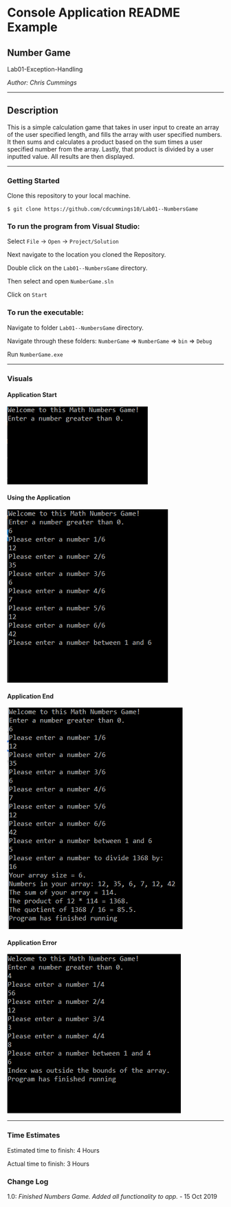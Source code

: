 # Console Application README Example

## Number Game

Lab01-Exception-Handling

*Author: Chris Cummings*

----

## Description
This is a simple calculation game that takes in user input to create an array of the user specified length, and 
fills the array with user specified numbers.  It then sums and calculates a product based on the sum times a user
specified number from the array. Lastly, that product is divided by a user inputted value. All results are then displayed.

---

### Getting Started
Clone this repository to your local machine.

```
$ git clone https://github.com/cdcummings10/Lab01--NumbersGame
```

### To run the program from Visual Studio:
Select ```File``` -> ```Open``` -> ```Project/Solution```

Next navigate to the location you cloned the Repository.

Double click on the ```Lab01--NumbersGame``` directory.

Then select and open ```NumberGame.sln```

Click on ```Start```

### To run the executable:

Navigate to folder ```Lab01--NumbersGame``` directory.

Navigate through these folders: ```NumberGame``` => ```NumberGame``` => ```bin``` => ```Debug```

Run ```NumberGame.exe```

---

### Visuals

#### Application Start
![Image 1](screenshots/appStart.png)
#### Using the Application
![Image 1](screenshots/appMid.png)
#### Application End
![Image 1](screenshots/appEnd.png)
#### Application Error
![Image 1](screenshots/appError.png)

---

### Time Estimates
Estimated time to finish: 4 Hours

Actual time to finish: 3 Hours

### Change Log 

1.0: *Finished Numbers Game. Added all functionality to app.* - 15 Oct 2019
